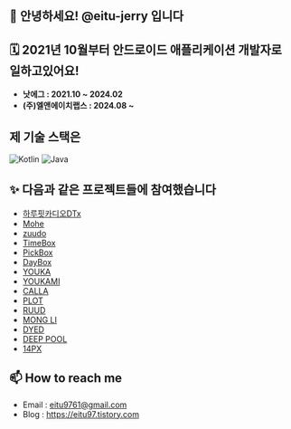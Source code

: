 ## 👋 안녕하세요! @eitu-jerry 입니다
## 🗓️ 2021년 10월부터 안드로이드 애플리케이션 개발자로 일하고있어요!
- <b>낫에그 : 2021.10 ~ 2024.02</b>
- <b>(주)엘앤에이치랩스 : 2024.08 ~</b>
## 제 기술 스택은
![Kotlin](https://img.shields.io/badge/kotlin-%237F52FF.svg?style=for-the-badge&logo=kotlin&logoColor=white) 	![Java](https://img.shields.io/badge/java-%23ED8B00.svg?style=for-the-badge&logo=openjdk&logoColor=white)
## ✨ 다음과 같은 프로젝트들에 참여했습니다
- [하루핏카디오DTx](https://play.google.com/store/apps/details?id=com.landhlabs.harufitcardiodtx)
- [Mohe](https://play.google.com/store/apps/details?id=com.prosense.mohe)
- [zuudo](https://play.google.com/store/apps/details?id=com.notegg.zuudo)
- [TimeBox](https://play.google.com/store/apps/details?id=com.notegg.timebox)
- [PickBox](https://play.google.com/store/apps/details?id=com.notegg.pickbox)
- [DayBox](https://play.google.com/store/apps/details?id=com.notegg.daybox)
- [YOUKA](https://play.google.com/store/apps/details?id=com.notegg.youka)
- [YOUKAMI](https://play.google.com/store/apps/details?id=com.notegg.youkami)
- [CALLA](https://play.google.com/store/apps/details?id=com.notegg.calla)
- [PLOT](https://play.google.com/store/apps/details?id=com.notegg.plot)
- [RUUD](https://play.google.com/store/apps/details?id=com.notegg.ruud)
- [MONG LI](https://play.google.com/store/apps/details?id=com.notegg.mongli)
- [DYED](https://play.google.com/store/apps/details?id=com.notegg.dyed)
- [DEEP POOL](https://play.google.com/store/apps/details?id=com.notegg.deeppool)
- [14PX](https://play.google.com/store/apps/details?id=com.notegg.sj14px)
## 📫 How to reach me 
- Email : eitu9761@gmail.com
- Blog : https://eitu97.tistory.com



<!---
eitu-jerry/eitu-jerry is a ✨ special ✨ repository because its `README.md` (this file) appears on your GitHub profile.
You can click the Preview link to take a look at your changes.
--->

